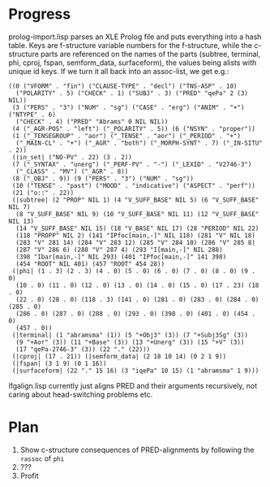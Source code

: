 Progress
==========

prolog-import.lisp parses an XLE Prolog file and puts everything into
a hash table. Keys are f-structure variable numbers for the
f-structure, while the c-structure parts are referenced on the names
of the parts (subtree, terminal, phi, cproj, fspan, semform_data,
surfaceform), the values being alists with unique id keys. If we turn
it all back into an assoc-list, we get e.g.:

    ((0 ("VFORM" . "fin") ("CLAUSE-TYPE" . "decl") ("TNS-ASP" . 10)
      ("POLARITY" . 5) ("CHECK" . 1) ("SUBJ" . 3) ("PRED" "qePa" 2 (3) NIL))
     (3 ("PERS" . "3") ("NUM" . "sg") ("CASE" . "erg") ("ANIM" . "+") ("NTYPE" . 6)
      ("CHECK" . 4) ("PRED" "Abrams" 0 NIL NIL))
     (4 ("_AGR-POS" . "left") ("_POLARITY" . 5)) (6 ("NSYN" . "proper"))
     (1 ("_TENSEGROUP" . "aor") ("_TENSE" . "aor") ("_PERIOD" . "+")
      ("_MAIN-CL" . "+") ("_AGR" . "both") ("_MORPH-SYNT" . 7) ("_IN-SITU" . 2))
     (|in_set| ("NO-PV" . 22) (3 . 2))
     (7 ("_SYNTAX" . "unerg") ("_PERF-PV" . "-") ("_LEXID" . "V2746-3")
      ("_CLASS" . "MV") ("_AGR" . 8))
     (8 ("_OBJ" . 9)) (9 ("PERS" . "3") ("NUM" . "sg"))
     (10 ("TENSE" . "past") ("MOOD" . "indicative") ("ASPECT" . "perf"))
     (21 ("o::" . 22))
     (|subtree| (2 "PROP" NIL 1) (4 "V_SUFF_BASE" NIL 5) (6 "V_SUFF_BASE" NIL 7)
      (8 "V_SUFF_BASE" NIL 9) (10 "V_SUFF_BASE" NIL 11) (12 "V_SUFF_BASE" NIL 13)
      (14 "V_SUFF_BASE" NIL 15) (18 "V_BASE" NIL 17) (28 "PERIOD" NIL 22)
      (118 "PROPP" NIL 2) (141 "IPfoc[main,-]" NIL 118) (281 "V" NIL 18)
      (283 "V" 281 14) (284 "V" 283 12) (285 "V" 284 10) (286 "V" 285 8)
      (287 "V" 286 6) (288 "V" 287 4) (293 "I[main,-]" NIL 288)
      (398 "Ibar[main,-]" NIL 293) (401 "IPfoc[main,-]" 141 398)
      (454 "ROOT" NIL 401) (457 "ROOT" 454 28))
     (|phi| (1 . 3) (2 . 3) (4 . 0) (5 . 0) (6 . 0) (7 . 0) (8 . 0) (9 . 0)
      (10 . 0) (11 . 0) (12 . 0) (13 . 0) (14 . 0) (15 . 0) (17 . 23) (18 . 0)
      (22 . 0) (28 . 0) (118 . 3) (141 . 0) (281 . 0) (283 . 0) (284 . 0) (285 . 0)
      (286 . 0) (287 . 0) (288 . 0) (293 . 0) (398 . 0) (401 . 0) (454 . 0)
      (457 . 0))
     (|terminal| (1 "abramsma" (1)) (5 "+Obj3" (3)) (7 "+Subj3Sg" (3))
      (9 "+Aor" (3)) (11 "+Base" (3)) (13 "+Unerg" (3)) (15 "+V" (3))
      (17 "qePa-2746-3" (3)) (22 "." (22)))
     (|cproj| (17 . 21)) (|semform_data| (2 18 10 14) (0 2 1 9))
     (|fspan| (3 1 9) (0 1 16))
     (|surfaceform| (22 "." 15 16) (3 "iqePa" 10 15) (1 "abramsma" 1 9)))

lfgalign.lisp currently just aligns PRED and their arguments
recursively, not caring about head-switching problems etc.

Plan
==========

1. Show c-structure consequences of PRED-alignments by following
 the `rassoc` of `phi` 
2. ???
3. Profit

